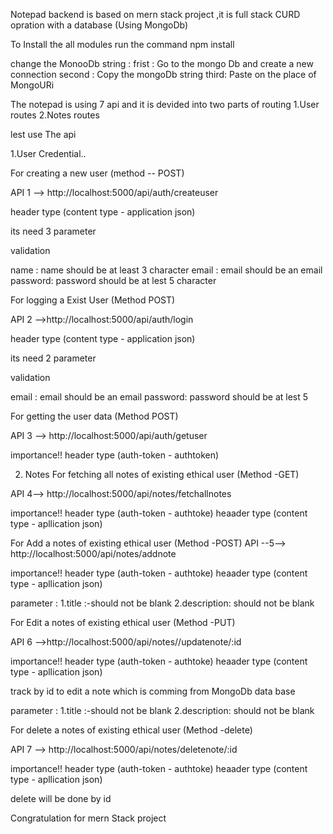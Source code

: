 Notepad backend is based  on mern stack project ,it is full stack CURD opration with a database (Using MongoDb)

To Install the all modules
run the command 
npm install

change the MonooDb string :
frist : Go to the mongo Db and create a new connection 
second : Copy the mongoDb string 
third: Paste on the place of MongoURi


The notepad is using 7 api and it is devided into two parts of routing 
1.User routes
2.Notes routes


lest use The api

1.User Credential..



For creating a new user (method -- POST)

API 1 --> http://localhost:5000/api/auth/createuser

 header type (content type - application json)

 its need 3 parameter

 validation

 name : name should be at least 3 character
 email : email should be an email 
 password: password should be at lest 5 character



For logging a Exist User (Method POST)

API 2 -->http://localhost:5000/api/auth/login

 header type (content type - application json)

 its need 2 parameter

 validation

 email : email should be an email 
 password: password should be at lest 5
 



 For getting the user data (Method POST)

 API 3 --> http://localhost:5000/api/auth/getuser

importance!!
 header type (auth-token - authtoken)


 2. Notes 
 For fetching all notes of existing ethical user (Method -GET)

 API 4--> http://localhost:5000/api/notes/fetchallnotes

importance!!
 header type (auth-token - authtoke)
 heaader type (content type - apllication json)

 For Add a notes of existing ethical user (Method -POST)
 API --5--> http://localhost:5000/api/notes/addnote

importance!!
 header type (auth-token - authtoke)
 heaader type (content type - apllication json)

 parameter :
 1.title :-should not be blank
 2.description: should not be blank


 For Edit a notes of existing ethical user (Method -PUT)

API 6 -->http://localhost:5000/api/notes//updatenote/:id

importance!!
 header type (auth-token - authtoke)
 heaader type (content type - apllication json)

 track by id to edit a note which is comming from MongoDb data base 

 parameter :
 1.title :-should not be blank
 2.description: should not be blank

 For delete a notes of existing ethical user (Method -delete)

 API 7 --> http://localhost:5000/api/notes/deletenote/:id

 importance!!
 header type (auth-token - authtoke)
 heaader type (content type - apllication json)

delete  will be done by id 

Congratulation for mern Stack project
